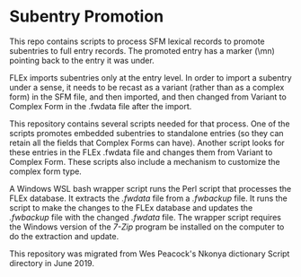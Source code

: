 # Subentry Promotion
This repo contains scripts to process SFM lexical records to promote subentries to full entry records. The promoted entry has a marker (\mn) pointing back to the entry it was under.

FLEx imports subentries only at the entry level.  In order to import a subentry under a sense, it needs to be recast as a variant (rather than as a complex form) in the SFM file, and then imported, and then changed from Variant to Complex Form in the .fwdata file after the import.

This repository contains several scripts needed for that process.  One of the scripts promotes embedded subentries to standalone entries (so they can retain all the fields that Complex Forms can have). Another script looks for these entries in the FLEx .fwdata file and changes them from Variant to Complex Form.  These scripts also include a mechanism to customize the complex form type.

A Windows WSL bash wrapper script runs the Perl script that processes the FLEx database. It extracts the *.fwdata* file from a *.fwbackup* file. It runs the script to make the changes to the FLEx database and updates the *.fwbackup* file with the changed *.fwdata* file. The wrapper script requires the Windows version of the *7-Zip* program be installed on the computer to do the extraction and update.

This repository was migrated from Wes Peacock's Nkonya dictionary Script directory in June 2019.
